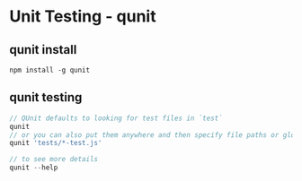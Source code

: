 # Unit Testing - qunit

## qunit install

`npm install -g qunit`

## qunit testing

```js
// QUnit defaults to looking for test files in `test`
qunit
// or you can also put them anywhere and then specify file paths or glob expressions
qunit 'tests/*-test.js'

// to see more details
qunit --help
```